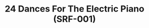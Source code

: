 ---
inv_num: 2013-115
add_credit: Arcangel Surfware
url: 2013-115-24-dances-for-the-electric-piano
title: 24 Dances For The Electric Piano (SRF-001)
year: '2014'
display_year: '2013'
medium: 12" LP vinyl disk, score, laptop sticker.
dims: 12 in x 12 in
pitch: "​Vinyl release of my suite of 24 piano compositions. Don’t sleep on it. It’s
  sick!"
ps:
live_url: https://soundcloud.com/coryarcangel/sets/24-dances-for-the-electric-piano-record-srf-001
youtube:
related_code:
subheading: "(Vinyl)"
download:
commission:
layout: things-i-made
---